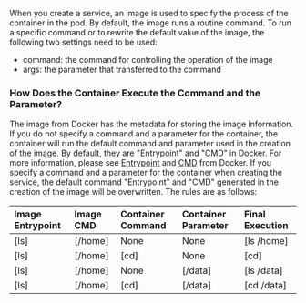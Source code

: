 When you create a service, an image is used to specify the process of the container in the pod. By default, the image runs a routine command. To run a specific command or to rewrite the default value of the image, the following two settings need to be used:

- command: the command for controlling the operation of the image
- args: the parameter that transferred to the command

### How Does the Container Execute the Command and the Parameter?
The image from Docker has the metadata for storing the image information. If you do not specify a command and a parameter for the container, the container will run the default command and parameter used in the creation of the image. By default, they are "Entrypoint" and "CMD" in Docker. For more information, please see [Entrypoint](https://docs.docker.com/engine/reference/builder/#/entrypoint) and [CMD](https://docs.docker.com/engine/reference/builder/#/cmd) from Docker.
If you specify a command and a parameter for the container when creating the service, the default command "Entrypoint" and "CMD" generated in the creation of the image will be overwritten. The rules are as follows:

| Image Entrypoint | Image CMD | Container Command | Container Parameter | Final Execution |
| :-------- | :--------| :------ | :-------- | :------ |
| [ls]   | [/home]|  None  | None    |[ls /home]  |
| [ls]   | [/home]|  [cd]  | None    |	[cd]        |
| [ls]   | [/home]|  None  |[/data] |[ls /data]  |
| [ls]   | [/home]|  [cd]  |[/data] |[cd /data]  |

